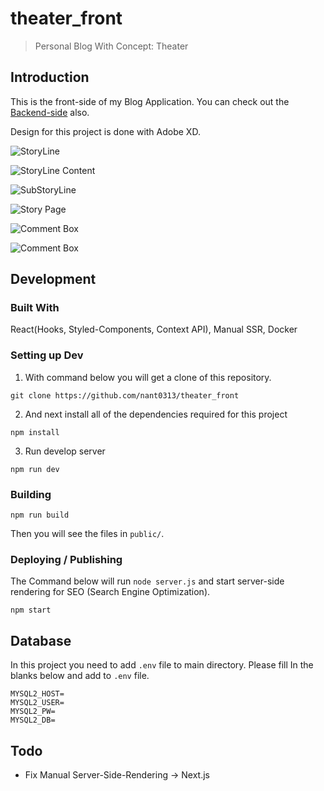 # theater_front

> Personal Blog With Concept: Theater

## Introduction

This is the front-side of my Blog Application.
You can check out the [Backend-side](https://github.com/nant0313/theater_back) also.

Design for this project is done with Adobe XD.

![StoryLine](https://raw.githubusercontent.com/nant0313/theater_front/main/design/storyline.png)



![StoryLine Content](https://raw.githubusercontent.com/nant0313/theater_front/main/design/storylinecontent.png)



![SubStoryLine](https://raw.githubusercontent.com/nant0313/theater_front/main/design/substoryline.png)



![Story Page](https://raw.githubusercontent.com/nant0313/theater_front/main/design/story.png)

![Comment Box](https://raw.githubusercontent.com/nant0313/theater_front/main/design/substoryline.png)

![Comment Box](https://raw.githubusercontent.com/nant0313/theater_front/main/design/comment.png)



## Development

### Built With

React(Hooks, Styled-Components, Context API), Manual SSR, Docker

### Setting up Dev

1. With command below you will get a clone of this repository.

```shell
git clone https://github.com/nant0313/theater_front
```

2. And next install all of the dependencies required for this project

```shell
npm install
```

3. Run develop server

```shell
npm run dev
```



### Building 

```shell
npm run build
```

Then you will see the files in `public/`.



### Deploying / Publishing

The Command below will run `node server.js` and start server-side rendering for SEO (Search Engine Optimization).

```shell
npm start
```



## Database

In this project you need to add `.env` file to main directory.
Please fill In the blanks below and add to `.env` file.

```
MYSQL2_HOST=
MYSQL2_USER=
MYSQL2_PW=
MYSQL2_DB=
```



## Todo

- Fix Manual Server-Side-Rendering -> Next.js

